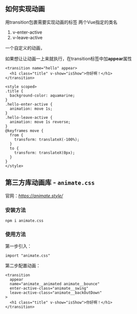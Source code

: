 ## 如何实现动画

用transition包裹需要实现动画的标签
两个Vue指定的类名

1. v-enter-active
2. v-leave-active

一个自定义的动画，

如果想让让动画一上来就执行，在transition标签中加**appear**属性



```vue
<transition name="hello" appear>
  <h1 class="title" v-show="isShow">你好啊！</h1>
</transition>
```

```vue
<style scoped>
.title {
  background-color: aquamarine;
}
.hello-enter-active {
  animation: move 1s;
}
.hello-leave-active {
  animation: move 1s reverse;
}
@keyframes move {
  from {
    transform: translateX(-100%);
  }
  to {
    transform: translateX(0px);
  }
}
</style>
```

## 第三方库动画库 -  `animate.css`

官网：*https://animate.style/*

### 安装方法

`npm i animate.css`

### 使用方法

第一步引入：

`import "animate.css"`

第二步配置动画：

```vue
<transition
  appear
  name="animate__animated animate__bounce"
  enter-active-class="animate__swing"
  leave-active-class="animate__backOutDown"
>
  <h1 class="title" v-show="isShow">你好啊！</h1>
</transition>
```

